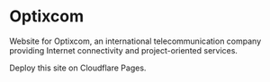 # Optixcom

Website for Optixcom, an international telecommunication company providing Internet connectivity and project-oriented services.

Deploy this site on Cloudflare Pages.
